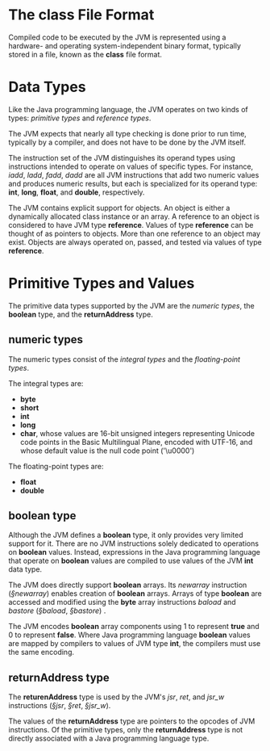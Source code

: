 # The class File Format
Compiled code to be executed by the JVM is represented using a hardware- and operating system-independent binary format, typically stored in a file, known as the **class** file format.

# Data Types
Like the Java programming language, the JVM operates on two kinds of types: *primitive types* and *reference types*.

The JVM expects that nearly all type checking is done prior to run time, typically by a compiler, and does not have to be done by the JVM itself.

The instruction set of the JVM distinguishes its operand types using instructions intended to operate on values of specific types. For instance, *iadd*, *ladd*, *fadd*, *dadd* are all JVM instructions that add two numeric values and produces numeric results, but each is specialized for its operand type: **int**, **long**, **float**, and **double**, respectively.

The JVM contains explicit support for objects. An object is either a dynamically allocated class instance or an array. A reference to an object is considered to have JVM type **reference**. Values of type **reference** can be thought of as pointers to objects. More than one reference to an object may exist. Objects are always operated on, passed, and tested via values of type **reference**.

# Primitive Types and Values
The primitive data types supported by the JVM are the *numeric types*, the **boolean** type, and the **returnAddress** type.

## numeric types
The numeric types consist of the *integral types* and the *floating-point types*.

The integral types are:
- **byte**
- **short**
- **int**
- **long**
- **char**, whose values are 16-bit unsigned integers representing Unicode code points in the Basic Multilingual Plane, encoded with UTF-16, and whose default value is the null code point ('\u0000')

The floating-point types are:
- **float**
- **double**

## boolean type
Although the JVM defines a **boolean** type, it only provides very limited support for it. There are no JVM instructions solely dedicated to operations on **boolean** values. Instead, expressions in the Java programming language that operate on **boolean** values are compiled to use values of the JVM **int** data type.

The JVM does directly support **boolean** arrays. Its *newarray* instruction (*§newarray*) enables creation of **boolean** arrays. Arrays of type **boolean** are accessed and modified using the **byte** array instructions *baload* and *bastore* (*§baload*, *§bastore*) .

The JVM encodes **boolean** array components using 1 to represent **true** and 0 to represent **false**. Where Java programming language **boolean** values are mapped by compilers to values of JVM type **int**, the compilers must use the same encoding.

## returnAddress type
The **returenAddress** type is used by the JVM's *jsr*, *ret*, and *jsr_w* instructions (*§jsr*, *§ret*, *§jsr_w*).

The values of the **returnAddress** type are pointers to the opcodes of JVM instructions. Of the primitive types, only the **returnAddress** type is not directly associated with a Java programming language type.